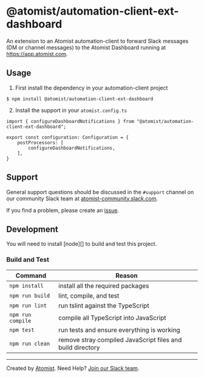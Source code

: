 # @atomist/automation-client-ext-dashboard

An extension to an Atomist automation-client to forward Slack messages (DM or channel messages)
to the Atomist Dashboard running at https://app.atomist.com.

## Usage

1. First install the dependency in your automation-client project

```
$ npm install @atomist/automation-client-ext-dashboard
```

2. Install the support in your `atomist.config.ts`

```
import { configureDashboardNotifications } from "@atomist/automation-client-ext-dashboard";

export const configuration: Configuration = {
    postProcessors: [
        configureDashboardNotifications,
    ],
}
```

## Support

General support questions should be discussed in the `#support`
channel on our community Slack team
at [atomist-community.slack.com][slack].

If you find a problem, please create an [issue][].

[issue]: https://github.com/atomist/automation-client-ext-dashboard/issues

## Development

You will need to install [node][] to build and test this project.

### Build and Test

Command | Reason
------- | ------
`npm install` | install all the required packages
`npm run build` | lint, compile, and test
`npm run lint` | run tslint against the TypeScript
`npm run compile` | compile all TypeScript into JavaScript
`npm test` | run tests and ensure everything is working
`npm run clean` | remove stray compiled JavaScript files and build directory

---

Created by [Atomist][atomist].
Need Help?  [Join our Slack team][slack].

[atomist]: https://atomist.com/ (Atomist - Development Automation)
[slack]: https://join.atomist.com/ (Atomist Community Slack)
